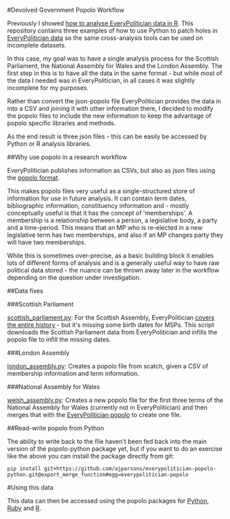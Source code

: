 #Devolved Government Popolo Workflow

Previously I showed [how to analyse EveryPolitician data in R](https://github.com/ajparsons/everypoliticianR). This repository contains three examples of how to use Python to patch holes in [EveryPolitician data](http://everypolitician.org/) so the same cross-analysis tools can be used on incomplete datasets.

In this case, my goal was to have a single analysis process for the Scottish Parliament, the National Assembly for Wales and the London Assembly. The first step in this is to have all the data in the same format - but while most of the data I needed was in EveryPolitician, in all cases it was slightly incomplete for my purposes. 

Rather than convert the json-popolo file EveryPolitician provides the data in into a CSV and joining it with other information there, I decided to modify the popolo files to include the new information to keep the advantage of popolo specific libraries and methods. 

As the end result is three json files - this can be easily be accessed by Python or R analysis libraries. 

##Why use popolo in a research workflow

EveryPolitician publishes information as CSVs, but also as json files using the [popolo format](http://www.popoloproject.com/).
 
This makes popolo files very useful as a single-structured store of information for use in future analysis. It can contain term dates, bibliographic information, constituency information and - mostly conceptually useful is that it has the concept of 'memberships'. A membership is a relationship between a person, a legislative body, a party and a time-period. This means that an MP who is re-elected in a new legislative term has two memberships, and also if an MP changes party they will have two memberships.

While this is sometimes over-precise, as a basic building block it enables lots of different forms of analysis and is a generally useful way to have raw political data stored - the nuance can be thrown away later in the workflow depending on the question under investigation. 

##Data fixes

###Scottish Parliament

[scottish_parliament.py](scottish_parliament.py): For the Scottish Assembly, EveryPolitician [covers the entire history](http://everypolitician.org/scotland/parliament/download.html) - but it's missing some birth dates for MSPs. This script downloads the Scottish Parliament data from EveryPolitician and infills the popolo file to infill the missing dates.

###London Assembly

[london_assembly.py](london_assembly.py): Creates a popolo file from scatch, given a CSV of membership information and term information. 

###National Assembly for Wales

[welsh_assembly.py](welsh_assembly.py): Creates a new popolo file for the first three terms of the National Assembly for Wales (currently not in EveryPolitician) and then merges that with the [EveryPolitician popolo](http://everypolitician.org/wales/assembly/download.html) to create one file. 


##Read-write popolo from Python

The ability to write back to the file haven't been fed back into the main version of the popolo-python package yet, but if you want to do an exercise like the above you can install the package directly from git:

```
pip install git+https://github.com/ajparsons/everypolitician-popolo-python.git@export_merge_function#egg=everypolitician-popolo
```

#Using this data

This data can then be accessed using the popolo packages for [Python](https://github.com/everypolitician/everypolitician-popolo-python), [Ruby](https://github.com/everypolitician/everypolitician-popolo) and [R](https://github.com/ajparsons/everypoliticianR). 
